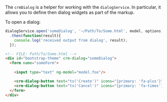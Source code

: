 The `crmDialog` is a helper for working with the `dialogService`.  In particular, it allows you to define then
dialog widgets as part of the markup.

To open a dialog:

```js
dialogService.open('someDialog', '~/Path/To/Some.html', model, options)
  .then(function(result){
    console.log('received output from dialog', result);
  });
```

```html
<!-- FILE: Path/To/Some.html -->
<div id="bootstrap-theme" crm-dialog="someDialog">
  <form name="someForm">
    
    <input type="text" ng-model="model.foo"/>

    <crm-dialog-button text="ts('Create')" icons="{primary: 'fa-plus'}" on-click="someDialog.close(model)" disabled="!someForm.$valid" />
    <crm-dialog-button text="ts('Cancel')" icons="{primary: 'fa-times'}" on-click="someDialog.cancel()" />
  </form>
</div>
```